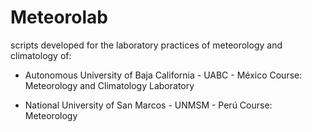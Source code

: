 # Meteorolab

scripts developed for the laboratory practices of meteorology and climatology of:

- Autonomous University of Baja California - UABC - México
Course: Meteorology and Climatology Laboratory

- National University of San Marcos - UNMSM - Perú
Course: Meteorology
